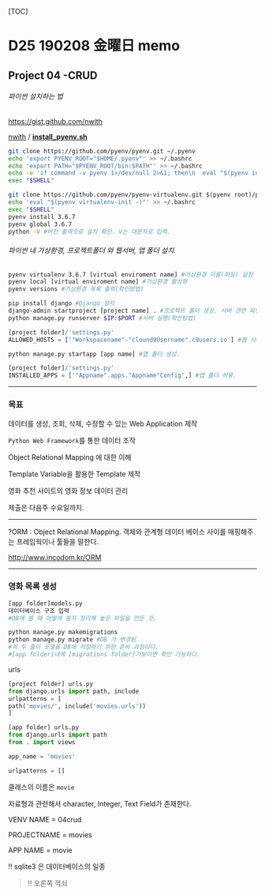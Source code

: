 [TOC]

# D25 190208 金曜日 memo

## Project 04 -CRUD

###### 파이썬 설치하는 법

https://gist.github.com/nwith

[nwith](https://gist.github.com/nwith) / [**install_pyenv.sh**](https://gist.github.com/nwith/367f2a88e2ba90fa69ba45cf329cf1fa)

```bash
git clone https://github.com/pyenv/pyenv.git ~/.pyenv
echo 'export PYENV_ROOT="$HOME/.pyenv"' >> ~/.bashrc
echo 'export PATH="$PYENV_ROOT/bin:$PATH"' >> ~/.bashrc
echo -e 'if command -v pyenv 1>/dev/null 2>&1; then\n  eval "$(pyenv init -)"\nfi' >> ~/.bashrc
exec "$SHELL"

git clone https://github.com/pyenv/pyenv-virtualenv.git $(pyenv root)/plugins/pyenv-virtualenv
echo 'eval "$(pyenv virtualenv-init -)"' >> ~/.bashrc
exec "$SHELL"
pyenv install 3.6.7
pyenv global 3.6.7
python -V #버전 출력으로 설치 확인. V는 대문자로 입력.
```

###### 파이썬 내 가상환경, 프로젝트폴더 와 웹서버, 앱 폴더 설치.

```bash
pyenv virtualenv 3.6.7 [virtual enviroment name] #가상환경 이름(파일) 설정
pyenv local [virtual enviroment name] #가상환경 활성화
pyenv versions #가상환경 목록 출력(확인방법)

pip install django #Django 설치
django-admin startproject [project name] . #프로젝트 폴더 생성. 서버 관련 파일.
python manage.py runserver $IP:$PORT #서버 실행(확인방법)

```

```python
[project folder]/'settings.py' 
ALLOWED_HOSTS = ['"Workspacename"-"clound9Username".c9users.io'] #웹 서버 접근 허용.
```

```bash
python manage.py startapp [app name] #앱 폴더 생성.
```

```python
[project folder]/'settings.py'
INSTALLED_APPS = ['"Appname".apps."Appname"Config',] #앱 폴더 허용.
```



---

### 목표

데이터를 생성, 조회, 삭제, 수정할 수 있는  Web Application  제작

`Python Web Framework`를 통한 데이터 조작

Object Relational Mapping 에 대한 이해

Template Variable을 활용한 Template 제작

영화 추천 사이트의 영화 정보 데이터 관리

제출은 다음주 수요일까지.

---

?ORM : Object Relational Mapping. 객체와 관계형 데이터 베이스 사이를 매핑해주는 프레임웍이나 툴들을 말한다.

http://www.incodom.kr/ORM

---

### 영화 목록 생성

```python
[app folder]models.py
데이터베이스 구조 입력
#DB에 쓸 때 어떻게 쓸지 정리해 놓은 파일을 만든 것.
```

```bash
python manage.py makemigrations
python manage.py migrate #DB 가 변경됨
#위 두 줄이 모델을 DB에 저장하기 위한 준비 과정이다.
#[app folder]내에 [migrations folder]가보이면 확인 가능하다.
```

urls

```python
[project folder] urls.py
from django.urls import path, include
urlpatterns = [
path('movies/', include('movies.urls'))
]
```

```python
[app folder] urls.py
from django.urls import path
from . import views

app_name = 'movies'

urlpatterns = []
```





클래스의 이름은 `movie`

자료형과 관련해서 character, Integer, Text Field가 존재한다.

VENV NAME = 04crud

PROJECTNAME = movies

APP NAME = movie

!! sqlite3 은 데이터베이스의 일종

> !! 오른쪽 꺽쇠



